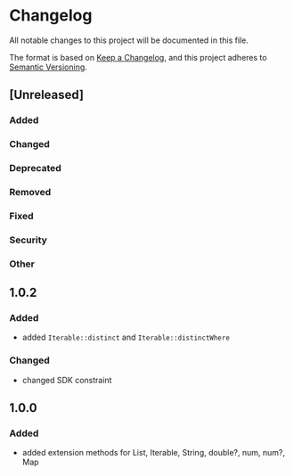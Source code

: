 # Changelog

All notable changes to this project will be documented in this file.

The format is based on [Keep a Changelog](https://keepachangelog.com/en/1.1.0/),
and this project adheres to [Semantic Versioning](https://semver.org/spec/v2.0.0.html).

## [Unreleased]

### Added

### Changed

### Deprecated

### Removed

### Fixed

### Security

### Other

## 1.0.2

### Added
- added `Iterable::distinct` and `Iterable::distinctWhere`

### Changed
- changed SDK constraint

## 1.0.0

### Added
- added extension methods for List, Iterable, String, double?, num, num?, Map